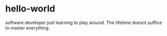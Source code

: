 # hello-world

software developer just learning to play around. The lifetime doesnt suffice to master everything.
